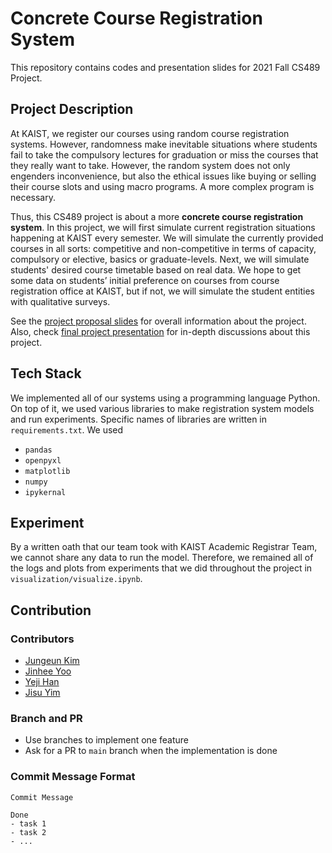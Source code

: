 # Concrete Course Registration System
This repository contains codes and presentation slides for 2021 Fall CS489 Project.

## Project Description
At KAIST, we register our courses using random course registration systems. However, randomness make inevitable situations where students fail to take the compulsory lectures for graduation or miss the courses that they really want to take. However, the random system does not only engenders inconvenience, but also the ethical issues like buying or selling their course slots and using macro programs. A more complex program is necessary.

Thus, this CS489 project is about a more **concrete course registration system**. In this project, we will first simulate current registration situations happening at KAIST every semester. We will simulate the currently provided courses in all sorts: competitive and non-competitive in terms of capacity, compulsory or elective, basics or graduate-levels. Next, we will simulate students' desired course timetable based on real data. We hope to get some data on students’ initial preference on courses from course registration office at KAIST, but if not, we will simulate the student entities with qualitative surveys.

See the [project proposal slides](https://docs.google.com/presentation/d/1MvKQQvWTKKgcyD6869hr5r5vR4arvo9qF2p6UIif7Fk/edit?usp=sharing) for overall information about the project. Also, check [final project presentation](https://docs.google.com/presentation/d/155Qu70wGUpjCSIVYEWW6HJPv-ysM5eEDwgU6xxe-THE/edit?usp=sharing) for in-depth discussions about this project.

## Tech Stack
We implemented all of our systems using a programming language Python. On top of it, we used various libraries to make registration system models and run experiments. Specific names of libraries are written in `requirements.txt`. We used
- `pandas`
- `openpyxl`
- `matplotlib`
- `numpy`
- `ipykernal`

## Experiment
By a written oath that our team took with KAIST Academic Registrar Team, we cannot share any data to run the model. Therefore, we remained all of the logs and plots from experiments that we did throughout the project in `visualization/visualize.ipynb`.

## Contribution
### Contributors
- [Jungeun Kim](https://github.com/jjungkang2)
- [Jinhee Yoo](https://github.com/jinhee-yoo)
- [Yeji Han](https://github.com/yj-han)
- [Jisu Yim](https://github.com/yimjisu)

### Branch and PR
- Use branches to implement one feature
- Ask for a PR to `main` branch when the implementation is done

### Commit Message Format
```
Commit Message

Done
- task 1
- task 2
- ...  
```
